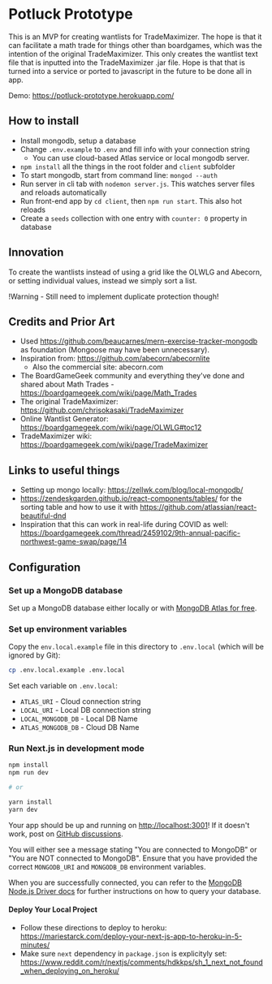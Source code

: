 # Potluck Prototype
This is an MVP for creating wantlists for TradeMaximizer. The hope is that it can facilitate a math trade for things other than boardgames, which was the intention of the original TradeMaximizer. This only creates the wantlist text file that is inputted into the TradeMaximizer .jar file. Hope is that that is turned into a service or ported to javascript in the future to be done all in app.

Demo: https://potluck-prototype.herokuapp.com/

## How to install
- Install mongodb, setup a database
- Change `.env.example` to `.env` and fill info with your connection string
  - You can use cloud-based Atlas service or local mongodb server.
- `npm install` all the things in the root folder and `client` subfolder
- To start mongodb, start from command line: `mongod --auth`
- Run server in cli tab with `nodemon server.js`. This watches server files and reloads automatically
- Run front-end app by `cd client`, then `npm run start`. This also hot reloads
- Create a `seeds` collection with one entry with `counter: 0` property in database

## Innovation
To create the wantlists instead of using a grid like the OLWLG and Abecorn, or setting individual values, instead we simply sort a list. 

!Warning - Still need to implement duplicate protection though!

## Credits and Prior Art

- Used https://github.com/beaucarnes/mern-exercise-tracker-mongodb as foundation (Mongoose may have been unnecessary).
- Inspiration from: https://github.com/abecorn/abecornlite
  - Also the commercial site: abecorn.com
- The BoardGameGeek community and everything they've done and shared about Math Trades - https://boardgamegeek.com/wiki/page/Math_Trades
- The original TradeMaximizer: https://github.com/chrisokasaki/TradeMaximizer
- Online Wantlist Generator: https://boardgamegeek.com/wiki/page/OLWLG#toc12
- TradeMaximizer wiki: https://boardgamegeek.com/wiki/page/TradeMaximizer 

## Links to useful things
- Setting up mongo locally: https://zellwk.com/blog/local-mongodb/
- https://zendeskgarden.github.io/react-components/tables/ for the sorting table and how to use it with https://github.com/atlassian/react-beautiful-dnd
- Inspiration that this can work in real-life during COVID as well: https://boardgamegeek.com/thread/2459102/9th-annual-pacific-northwest-game-swap/page/14


## Configuration

### Set up a MongoDB database

Set up a MongoDB database either locally or with [MongoDB Atlas for free](https://mongodb.com/atlas).

### Set up environment variables

Copy the `env.local.example` file in this directory to `.env.local` (which will be ignored by Git):

```bash
cp .env.local.example .env.local
```

Set each variable on `.env.local`:

- `ATLAS_URI` - Cloud connection string
- `LOCAL_URI` - Local DB connection string
- `LOCAL_MONGODB_DB` - Local DB Name
- `ATLAS_MONGODB_DB` - Cloud DB Name

### Run Next.js in development mode

```bash
npm install
npm run dev

# or

yarn install
yarn dev
```

Your app should be up and running on [http://localhost:3001](http://localhost:3001)! If it doesn't work, post on [GitHub discussions](https://github.com/vercel/next.js/discussions).

You will either see a message stating "You are connected to MongoDB" or "You are NOT connected to MongoDB". Ensure that you have provided the correct `MONGODB_URI` and `MONGODB_DB` environment variables.

When you are successfully connected, you can refer to the [MongoDB Node.js Driver docs](https://mongodb.github.io/node-mongodb-native/3.4/tutorials/collections/) for further instructions on how to query your database.

#### Deploy Your Local Project

- Follow these directions to deploy to heroku: https://mariestarck.com/deploy-your-next-js-app-to-heroku-in-5-minutes/
- Make sure `next` dependency in `package.json` is explicityly set: https://www.reddit.com/r/nextjs/comments/hdkkps/sh_1_next_not_found_when_deploying_on_heroku/

